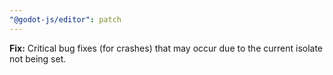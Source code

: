 ```yaml
---
"@godot-js/editor": patch
---
```


**Fix:** Critical bug fixes (for crashes) that may occur due to the
current isolate not being set.

